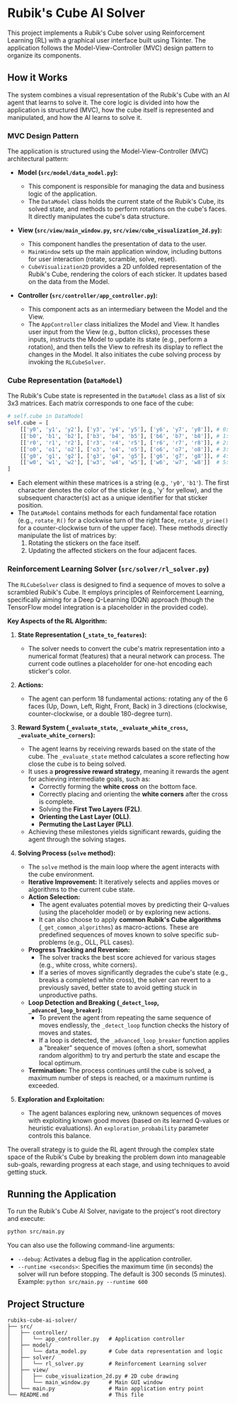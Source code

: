 # Rubik's Cube AI Solver

This project implements a Rubik's Cube solver using Reinforcement Learning (RL) with a graphical user interface built using Tkinter. The application follows the Model-View-Controller (MVC) design pattern to organize its components.

## How it Works

The system combines a visual representation of the Rubik's Cube with an AI agent that learns to solve it. The core logic is divided into how the application is structured (MVC), how the cube itself is represented and manipulated, and how the AI learns to solve it.

### MVC Design Pattern

The application is structured using the Model-View-Controller (MVC) architectural pattern:

*   **Model (`src/model/data_model.py`):**
    *   This component is responsible for managing the data and business logic of the application.
    *   The `DataModel` class holds the current state of the Rubik's Cube, its solved state, and methods to perform rotations on the cube's faces. It directly manipulates the cube's data structure.

*   **View (`src/view/main_window.py`, `src/view/cube_visualization_2d.py`):**
    *   This component handles the presentation of data to the user.
    *   `MainWindow` sets up the main application window, including buttons for user interaction (rotate, scramble, solve, reset).
    *   `CubeVisualization2D` provides a 2D unfolded representation of the Rubik's Cube, rendering the colors of each sticker. It updates based on the data from the Model.

*   **Controller (`src/controller/app_controller.py`):**
    *   This component acts as an intermediary between the Model and the View.
    *   The `AppController` class initializes the Model and View. It handles user input from the View (e.g., button clicks), processes these inputs, instructs the Model to update its state (e.g., perform a rotation), and then tells the View to refresh its display to reflect the changes in the Model. It also initiates the cube solving process by invoking the `RLCubeSolver`.

### Cube Representation (`DataModel`)

The Rubik's Cube state is represented in the `DataModel` class as a list of six 3x3 matrices. Each matrix corresponds to one face of the cube:

```python
# self.cube in DataModel
self.cube = [
    [['y0', 'y1', 'y2'], ['y3', 'y4', 'y5'], ['y6', 'y7', 'y8']], # 0: Top face (Yellow)
    [['b0', 'b1', 'b2'], ['b3', 'b4', 'b5'], ['b6', 'b7', 'b8']], # 1: Front face (Blue)
    [['r0', 'r1', 'r2'], ['r3', 'r4', 'r5'], ['r6', 'r7', 'r8']], # 2: Right face (Red)
    [['o0', 'o1', 'o2'], ['o3', 'o4', 'o5'], ['o6', 'o7', 'o8']], # 3: Left face (Orange)
    [['g0', 'g1', 'g2'], ['g3', 'g4', 'g5'], ['g6', 'g7', 'g8']], # 4: Back face (Green)
    [['w0', 'w1', 'w2'], ['w3', 'w4', 'w5'], ['w6', 'w7', 'w8']]  # 5: Bottom face (White)
]
```

*   Each element within these matrices is a string (e.g., `'y0'`, `'b1'`). The first character denotes the color of the sticker (e.g., 'y' for yellow), and the subsequent character(s) act as a unique identifier for that sticker position.
*   The `DataModel` contains methods for each fundamental face rotation (e.g., `rotate_R()` for a clockwise turn of the right face, `rotate_U_prime()` for a counter-clockwise turn of the upper face). These methods directly manipulate the list of matrices by:
    1.  Rotating the stickers on the face itself.
    2.  Updating the affected stickers on the four adjacent faces.

### Reinforcement Learning Solver (`src/solver/rl_solver.py`)

The `RLCubeSolver` class is designed to find a sequence of moves to solve a scrambled Rubik's Cube. It employs principles of Reinforcement Learning, specifically aiming for a Deep Q-Learning (DQN) approach (though the TensorFlow model integration is a placeholder in the provided code).

**Key Aspects of the RL Algorithm:**

1.  **State Representation (`_state_to_features`):**
    *   The solver needs to convert the cube's matrix representation into a numerical format (features) that a neural network can process. The current code outlines a placeholder for one-hot encoding each sticker's color.

2.  **Actions:**
    *   The agent can perform 18 fundamental actions: rotating any of the 6 faces (Up, Down, Left, Right, Front, Back) in 3 directions (clockwise, counter-clockwise, or a double 180-degree turn).

3.  **Reward System (`_evaluate_state`, `_evaluate_white_cross`, `_evaluate_white_corners`):**
    *   The agent learns by receiving rewards based on the state of the cube. The `_evaluate_state` method calculates a score reflecting how close the cube is to being solved.
    *   It uses a **progressive reward strategy**, meaning it rewards the agent for achieving intermediate goals, such as:
        *   Correctly forming the **white cross** on the bottom face.
        *   Correctly placing and orienting the **white corners** after the cross is complete.
        *   Solving the **First Two Layers (F2L)**.
        *   **Orienting the Last Layer (OLL)**.
        *   **Permuting the Last Layer (PLL)**.
    *   Achieving these milestones yields significant rewards, guiding the agent through the solving stages.

4.  **Solving Process (`solve` method):**
    *   The `solve` method is the main loop where the agent interacts with the cube environment.
    *   **Iterative Improvement:** It iteratively selects and applies moves or algorithms to the current cube state.
    *   **Action Selection:**
        *   The agent evaluates potential moves by predicting their Q-values (using the placeholder model) or by exploring new actions.
        *   It can also choose to apply **common Rubik's Cube algorithms** (`_get_common_algorithms`) as macro-actions. These are predefined sequences of moves known to solve specific sub-problems (e.g., OLL, PLL cases).
    *   **Progress Tracking and Reversion:**
        *   The solver tracks the best score achieved for various stages (e.g., white cross, white corners).
        *   If a series of moves significantly degrades the cube's state (e.g., breaks a completed white cross), the solver can revert to a previously saved, better state to avoid getting stuck in unproductive paths.
    *   **Loop Detection and Breaking (`_detect_loop`, `_advanced_loop_breaker`):**
        *   To prevent the agent from repeating the same sequence of moves endlessly, the `_detect_loop` function checks the history of moves and states.
        *   If a loop is detected, the `_advanced_loop_breaker` function applies a "breaker" sequence of moves (often a short, somewhat random algorithm) to try and perturb the state and escape the local optimum.
    *   **Termination:** The process continues until the cube is solved, a maximum number of steps is reached, or a maximum runtime is exceeded.

5.  **Exploration and Exploitation:**
    *   The agent balances exploring new, unknown sequences of moves with exploiting known good moves (based on its learned Q-values or heuristic evaluations). An `exploration_probability` parameter controls this balance.

The overall strategy is to guide the RL agent through the complex state space of the Rubik's Cube by breaking the problem down into manageable sub-goals, rewarding progress at each stage, and using techniques to avoid getting stuck.

## Running the Application

To run the Rubik's Cube AI Solver, navigate to the project's root directory and execute:

```bash
python src/main.py
```

You can also use the following command-line arguments:

*   `--debug`: Activates a debug flag in the application controller.
*   `--runtime <seconds>`: Specifies the maximum time (in seconds) the solver will run before stopping. The default is 300 seconds (5 minutes).
    Example: `python src/main.py --runtime 600`

## Project Structure

```
rubiks-cube-ai-solver/
├── src/
│   ├── controller/
│   │   └── app_controller.py   # Application controller
│   ├── model/
│   │   └── data_model.py       # Cube data representation and logic
│   ├── solver/
│   │   └── rl_solver.py        # Reinforcement Learning solver
│   ├── view/
│   │   ├── cube_visualization_2d.py # 2D cube drawing
│   │   └── main_window.py      # Main GUI window
│   └── main.py                 # Main application entry point
└── README.md                   # This file
```